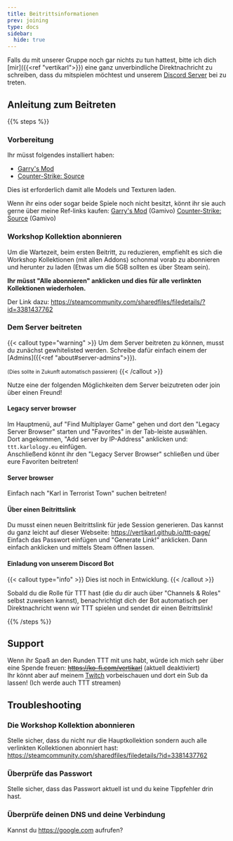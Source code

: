 ```yaml
---
title: Beitrittsinformationen
prev: joining
type: docs
sidebar:
  hide: true
---
```


Falls du mit unserer Gruppe noch gar nichts zu tun hattest, bitte ich dich [mir]({{<ref "vertikarl">}}) eine ganz unverbindliche Direktnachricht zu schreiben, dass du mitspielen möchtest und unserem [Discord Server](https://discord.gg/QA8TaCjCwg) bei zu treten.

## Anleitung zum Beitreten

{{% steps %}}

### Vorbereitung

Ihr müsst folgendes installiert haben:

- [Garry's Mod](https://store.steampowered.com/app/4000/Garrys_Mod/)
- [Counter-Strike: Source](https://store.steampowered.com/app/240/CounterStrike_Source/)

Dies ist erforderlich damit alle Models und Texturen laden.

Wenn ihr eins oder sogar beide Spiele noch nicht besitzt, könnt ihr sie auch gerne über meine Ref-links kaufen:
[Garry's Mod](https://www.gamivo.com/product/garrys-mod-eu?glv=karl) (Gamivo)
[Counter-Strike: Source](https://www.gamivo.com/product/counter-strike-source-steam-gift?glv=karl) (Gamivo)

### Workshop Kollektion abonnieren

Um die Wartezeit, beim ersten Beitritt, zu reduzieren, empfiehlt es sich die Workshop Kollektionen (mit allen Addons) schonmal vorab zu abonnieren und herunter zu laden (Etwas um die 5GB sollten es über Steam sein).

**Ihr müsst "Alle abonnieren" anklicken und dies für alle verlinkten Kollektionen wiederholen.**

Der Link dazu: https://steamcommunity.com/sharedfiles/filedetails/?id=3381437762

### Dem Server beitreten

{{< callout type="warning" >}}
Um dem Server beitreten zu können, musst du zunächst gewhitelisted werden. Schreibe dafür einfach einem der [Admins]({{<ref "about#server-admins">}}).

<small>(Dies sollte in Zukunft automatisch passieren)</small>
{{< /callout >}}

Nutze eine der folgenden Möglichkeiten dem Server beizutreten oder join über einen Freund!

#### Legacy server browser

Im Hauptmenü, auf "Find Multiplayer Game" gehen und dort den "Legacy Server Browser" starten und "Favorites" in der Tab-leiste auswählen.  
Dort angekommen, "Add server by IP-Address" anklicken und: `ttt.karlology.eu` einfügen.  
Anschließend könnt ihr den "Legacy Server Browser" schließen und über eure Favoriten beitreten!

#### Server browser

Einfach nach "Karl in Terrorist Town" suchen beitreten!

#### Über einen Beitrittslink

Du musst einen neuen Beitrittslink für jede Session generieren. Das kannst du ganz leicht auf dieser Webseite:
https://vertikarl.github.io/ttt-page/
Einfach das Passwort einfügen und "Generate Link!" anklicken. Dann einfach anklicken und mittels Steam öffnen lassen.

#### Einladung von unserem Discord Bot

{{< callout type="info" >}}
Dies ist noch in Entwicklung.
{{< /callout >}}

Sobald du die Rolle für TTT hast (die du dir auch über "Channels & Roles" selbst zuweisen kannst), benachrichtigt dich der Bot automatisch per Direktnachricht wenn wir TTT spielen und sendet dir einen Beitrittslink!

{{% /steps %}}

## Support

Wenn ihr Spaß an den Runden TTT mit uns habt, würde ich mich sehr über eine Spende freuen: ~~https://ko-fi.com/vertikarl~~ (aktuell deaktiviert)  
Ihr könnt aber auf meinem [Twitch](https://twitch.tv/vertiKarl) vorbeischauen und dort ein Sub da lassen! (Ich werde auch TTT streamen)

## Troubleshooting

### Die Workshop Kollektion abonnieren

Stelle sicher, dass du nicht nur die Hauptkollektion sondern auch alle verlinkten Kollektionen abonniert hast:  
https://steamcommunity.com/sharedfiles/filedetails/?id=3381437762

### Überprüfe das Passwort

Stelle sicher, dass das Passwort aktuell ist und du keine Tippfehler drin hast.

### Überprüfe deinen DNS und deine Verbindung

Kannst du https://google.com aufrufen?

<style>
    .sidebar-container {
        display: none;
    }
</style>
